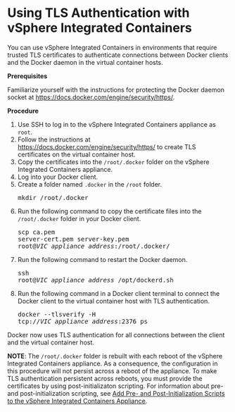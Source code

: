 # Using TLS Authentication with vSphere Integrated Containers #

You can use vSphere Integrated Containers in environments that require  trusted TLS certificates to authenticate connections between Docker clients and the Docker daemon in the virtual container hosts. 

**Prerequisites**

Familiarize yourself with the instructions for protecting the Docker daemon socket at https://docs.docker.com/engine/security/https/. 

**Procedure**

1. Use SSH to log in to the vSphere Integrated Containers appliance as `root`.
2. Follow the instructions at https://docs.docker.com/engine/security/https/ to create TLS certificates on the virtual container host.
3. Copy the certificates into the `/root/.docker` folder on the vSphere Integrated Containers appliance.
3. Log into your Docker client.
4. Create a folder named `.docker` in the `/root` folder.<pre>mkdir /root/.docker</pre>
4. Run the following command to copy the certificate files into the `/root/.docker` folder in your Docker client. <pre>scp ca.pem server-cert.pem server-key.pem 
root@<i>VIC_appliance_address</i>:/root/.docker/</pre>
5. Run the following command to restart the Docker daemon.<pre>ssh root@<i>VIC_appliance_address</i> /opt/dockerd.sh</pre>
6. Run the following command in a Docker client terminal to connect the Docker client to the virtual container host with TLS authentication.<pre>docker --tlsverify -H tcp://<i>VIC_appliance_address</i>:2376 ps</pre>

Docker now uses TLS authentication for all connections between the client and the virtual container host.

**NOTE**: The `/root/.docker` folder is rebuilt with each reboot of the vSphere Integrated Containers appliance. As a consequence, the configuration in this procedure will not persist across a reboot of the  appliance. To make TLS authentication persistent across reboots, you must provide the certificates by using  post-initializaton scripting. For information about pre- and post-initialization scripting, see [Add Pre- and Post-Initialization Scripts to the vSphere Integrated Containers Appliance](pre_post_install_scripts.md).